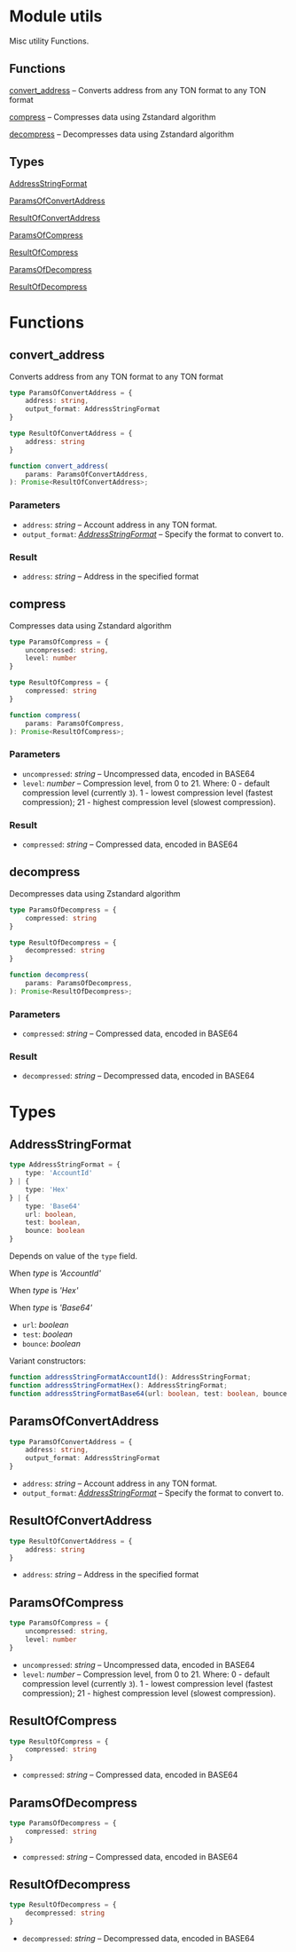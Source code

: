 # Module utils

Misc utility Functions.


## Functions
[convert_address](#convert_address) – Converts address from any TON format to any TON format

[compress](#compress) – Compresses data using Zstandard algorithm

[decompress](#decompress) – Decompresses data using Zstandard algorithm

## Types
[AddressStringFormat](#AddressStringFormat)

[ParamsOfConvertAddress](#ParamsOfConvertAddress)

[ResultOfConvertAddress](#ResultOfConvertAddress)

[ParamsOfCompress](#ParamsOfCompress)

[ResultOfCompress](#ResultOfCompress)

[ParamsOfDecompress](#ParamsOfDecompress)

[ResultOfDecompress](#ResultOfDecompress)


# Functions
## convert_address

Converts address from any TON format to any TON format

```ts
type ParamsOfConvertAddress = {
    address: string,
    output_format: AddressStringFormat
}

type ResultOfConvertAddress = {
    address: string
}

function convert_address(
    params: ParamsOfConvertAddress,
): Promise<ResultOfConvertAddress>;
```
### Parameters
- `address`: _string_ – Account address in any TON format.
- `output_format`: _[AddressStringFormat](mod_utils.md#AddressStringFormat)_ – Specify the format to convert to.


### Result

- `address`: _string_ – Address in the specified format


## compress

Compresses data using Zstandard algorithm

```ts
type ParamsOfCompress = {
    uncompressed: string,
    level: number
}

type ResultOfCompress = {
    compressed: string
}

function compress(
    params: ParamsOfCompress,
): Promise<ResultOfCompress>;
```
### Parameters
- `uncompressed`: _string_ – Uncompressed data, encoded in BASE64
- `level`: _number_ – Compression level, from 0 to 21. Where: 0 - default compression level (currently `3`). 1 - lowest compression level (fastest compression); 21 - highest compression level (slowest compression).


### Result

- `compressed`: _string_ – Compressed data, encoded in BASE64


## decompress

Decompresses data using Zstandard algorithm

```ts
type ParamsOfDecompress = {
    compressed: string
}

type ResultOfDecompress = {
    decompressed: string
}

function decompress(
    params: ParamsOfDecompress,
): Promise<ResultOfDecompress>;
```
### Parameters
- `compressed`: _string_ – Compressed data, encoded in BASE64


### Result

- `decompressed`: _string_ – Decompressed data, encoded in BASE64


# Types
## AddressStringFormat
```ts
type AddressStringFormat = {
    type: 'AccountId'
} | {
    type: 'Hex'
} | {
    type: 'Base64'
    url: boolean,
    test: boolean,
    bounce: boolean
}
```
Depends on value of the  `type` field.

When _type_ is _'AccountId'_


When _type_ is _'Hex'_


When _type_ is _'Base64'_


- `url`: _boolean_
- `test`: _boolean_
- `bounce`: _boolean_


Variant constructors:

```ts
function addressStringFormatAccountId(): AddressStringFormat;
function addressStringFormatHex(): AddressStringFormat;
function addressStringFormatBase64(url: boolean, test: boolean, bounce: boolean): AddressStringFormat;
```

## ParamsOfConvertAddress
```ts
type ParamsOfConvertAddress = {
    address: string,
    output_format: AddressStringFormat
}
```
- `address`: _string_ – Account address in any TON format.
- `output_format`: _[AddressStringFormat](mod_utils.md#AddressStringFormat)_ – Specify the format to convert to.


## ResultOfConvertAddress
```ts
type ResultOfConvertAddress = {
    address: string
}
```
- `address`: _string_ – Address in the specified format


## ParamsOfCompress
```ts
type ParamsOfCompress = {
    uncompressed: string,
    level: number
}
```
- `uncompressed`: _string_ – Uncompressed data, encoded in BASE64
- `level`: _number_ – Compression level, from 0 to 21. Where: 0 - default compression level (currently `3`). 1 - lowest compression level (fastest compression); 21 - highest compression level (slowest compression).


## ResultOfCompress
```ts
type ResultOfCompress = {
    compressed: string
}
```
- `compressed`: _string_ – Compressed data, encoded in BASE64


## ParamsOfDecompress
```ts
type ParamsOfDecompress = {
    compressed: string
}
```
- `compressed`: _string_ – Compressed data, encoded in BASE64


## ResultOfDecompress
```ts
type ResultOfDecompress = {
    decompressed: string
}
```
- `decompressed`: _string_ – Decompressed data, encoded in BASE64



